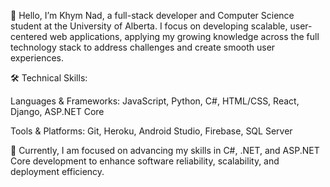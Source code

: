 👋 Hello, I’m Khym Nad, a full-stack developer and Computer Science student at the University of Alberta. I focus on developing scalable, user-centered web applications, applying my growing knowledge across the full technology stack to address challenges and create smooth user experiences.

🛠️ Technical Skills:

Languages & Frameworks: JavaScript, Python, C#, HTML/CSS, React, Django, ASP.NET Core

Tools & Platforms: Git, Heroku, Android Studio, Firebase, SQL Server

🔧 Currently, I am focused on advancing my skills in C#, .NET, and ASP.NET Core development to enhance software reliability, scalability, and deployment efficiency.
